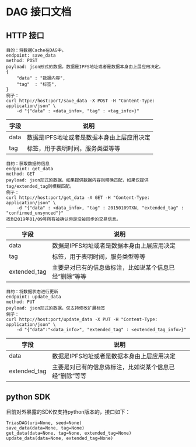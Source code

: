 # DAG 接口文档

## HTTP 接口

```
目的：将数据Cache在DAG中。
endpoint: save_data
method: POST
payload: json形式的数据，数据是IPFS地址或者是数据本身由上层应用决定。
{
    "data" : "数据内容",
    "tag"  : "标签",
}
例子：
curl http://host:port/save_data -X POST -H "Content-Type: application/json" \
    -d "{"data" : <data_info>, "tag" : <tag_info>}"
```

|字段|说明|
|-----|------|
|data|数据是IPFS地址或者是数据本身由上层应用决定|
|tag|标签，用于表明时间，服务类型等等|

```
目的：获取数据的信息
endpoint: get_data
method: GET 
payload: json形式的数据，如果提供数据内容则精确匹配，如果仅提供tag/extended_tag则模糊匹配。
例子：
curl http://host:port/get_data -X GET -H "Content-Type: application/json" \
    -d "{"data" : <data_info>, "tag" : 20150109TXN, "extended_tag" : "confirmed_unsynced"}"
找到2019年01/09号所有被确认但是没被同步的交易信息。
```
|字段|说明|
|-----|------|
|data|数据是IPFS地址或者是数据本身由上层应用决定|
|tag|标签，用于表明时间，服务类型等等|
|extended\_tag|主要是对已有的信息做标注，比如说某个信息已经“删除”等等|



```
目的：将数据状态进行更新
endpoint: update_data
method: PUT
payload: json形式的数据，仅支持修改扩展标签
例子：
curl http://host:port/update_data -X PUT -H "Content-Type: application/json" \
    -d "{"data":"<data_info>", "extended_tag" : <extended_tag_info>}"
```
|字段|说明|
|-----|------|
|data|数据是IPFS地址或者是数据本身由上层应用决定|
|extended\_tag|主要是对已有的信息做标注，比如说某个信息已经“删除”等等|


## python SDK
目前对外暴露的SDK仅支持python版本的，接口如下：
```
TriasDAG(uri=None, seed=None)
save_data(data=None, tag=None)
get_data(data=None, tag=None, extended_tag=None)
update_data(data=None, extended_tag=None)
```
